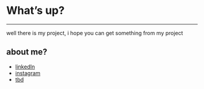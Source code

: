 <h1>What’s up?</h1>
<hr>

<p1>well there is my project, i hope you can get something from my project</p1>
<h2>about me?</h2>
<ul>
  <li><a href="https://www.linkedin.com/in/verry-kurniawan-956214247/">linkedIn</li>
  <li><a href="https://www.instagram.com/princeofverry/">instagram</li>
  <li>tbd</li>
</ul>
  



<!-- thanks for coming to my github.
well there is my project, i hope you can get something from my project. -->

<!---
princeofverry/princeofverry is a ✨ special ✨ repository because its `README.md` (this file) appears on your GitHub profile.
You can click the Preview link to take a look at your changes.
--->

